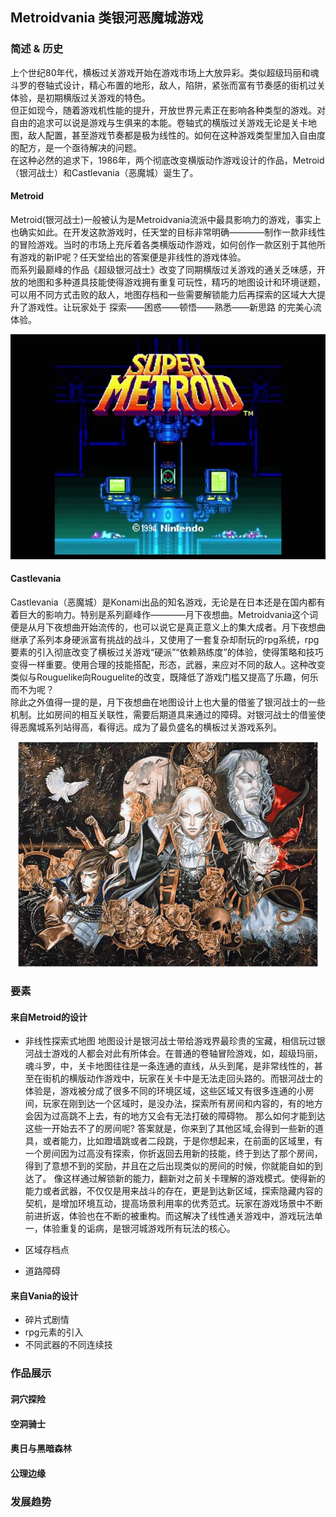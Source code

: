 Metroidvania 类银河恶魔城游戏
---------------------------------
### 简述 & 历史
上个世纪80年代，横板过关游戏开始在游戏市场上大放异彩。类似超级玛丽和魂斗罗的卷轴式设计，精心布置的地形，敌人，陷阱，紧张而富有节奏感的街机过关体验，是初期横版过关游戏的特色。<br>
但正如现今，随着游戏机性能的提升，开放世界元素正在影响各种类型的游戏。对自由的追求可以说是游戏与生俱来的本能。卷轴式的横版过关游戏无论是关卡地图，敌人配置，甚至游戏节奏都是极为线性的。如何在这种游戏类型里加入自由度的配方，是一个亟待解决的问题。<br>
在这种必然的追求下，1986年，两个彻底改变横版动作游戏设计的作品，Metroid（银河战士）和Castlevania（恶魔城）诞生了。<br>
#### Metroid
Metroid(银河战士)一般被认为是Metroidvania流派中最具影响力的游戏，事实上也确实如此。在开发这款游戏时，任天堂的目标非常明确————制作一款非线性的冒险游戏。当时的市场上充斥着各类横版动作游戏，如何创作一款区别于其他所有游戏的新IP呢？任天堂给出的答案便是非线性的游戏体验。<br>
而系列最巅峰的作品《超级银河战士》改变了同期横版过关游戏的通关乏味感，开放的地图和多种道具技能使得游戏拥有重复可玩性，精巧的地图设计和环境谜题，可以用不同方式击败的敌人，地图存档和一些需要解锁能力后再探索的区域大大提升了游戏性。让玩家处于  探索——困惑——顿悟——熟悉——新思路 的完美心流体验。<br>
<div align=center><img width=600 height=360 src='https://github.com/IndieGuide/ImagesRepo/blob/master/Images/Fromnet/Works%20Show/Metroid/SMetroid_index.jpg'></div>

#### Castlevania

Castlevania（恶魔城）是Konami出品的知名游戏，无论是在日本还是在国内都有着巨大的影响力。特别是系列巅峰作————月下夜想曲。Metroidvania这个词便是从月下夜想曲开始流传的，也可以说它是真正意义上的集大成者。月下夜想曲继承了系列本身硬派富有挑战的战斗，又使用了一套复杂却耐玩的rpg系统，rpg要素的引入彻底改变了横板过关游戏“硬派”“依赖熟练度”的体验，使得策略和技巧变得一样重要。使用合理的技能搭配，形态，武器，来应对不同的敌人。这种改变类似与Rouguelike向Rouguelite的改变，既降低了游戏门槛又提高了乐趣，何乐而不为呢？<br>
除此之外值得一提的是，月下夜想曲在地图设计上也大量的借鉴了银河战士的一些机制。比如房间的相互关联性，需要后期道具来通过的障碍。对银河战士的借鉴使得恶魔城系列站得高，看得远。成为了最负盛名的横板过关游戏系列。<br>
<div align=center><img width=480 height=360 src='https://github.com/IndieGuide/ImagesRepo/blob/master/Images/Fromnet/Works%20Show/Castlevania/Castlevania_index.jpg'></div>

### 要素

#### 来自Metroid的设计
* 非线性探索式地图
地图设计是银河战士带给游戏界最珍贵的宝藏，相信玩过银河战士游戏的人都会对此有所体会。在普通的卷轴冒险游戏，如，超级玛丽，魂斗罗，中，关卡地图往往是一条连通的直线，从头到尾，是非常线性的，甚至在街机的横版动作游戏中，玩家在关卡中是无法走回头路的。而银河战士的体验是，游戏被分成了很多不同的环境区域，这些区域又有很多连通的小房间，玩家在刚到达一个区域时，是没办法，探索所有房间和内容的，有的地方会因为过高跳不上去，有的地方又会有无法打破的障碍物。
那么如何才能到达这些一开始去不了的房间呢?
答案就是，你来到了其他区域,会得到一些新的道具，或者能力，比如蹬墙跳或者二段跳，于是你想起来，在前面的区域里，有一个房间因为过高没有探索，你折返回去用新的技能，终于到达了那个房间，得到了意想不到的奖励，并且在之后出现类似的房间的时候，你就能自如的到达了。
像这样通过解锁新的能力，翻新对之前关卡理解的游戏模式。使得新的能力或者武器，不仅仅是用来战斗的存在，更是到达新区域，探索隐藏内容的契机，是增加环境互动，提高场景利用率的优秀范式。玩家在游戏场景中不断前进折返，体验也在不断的被重构。而这解决了线性通关游戏中，游戏玩法单一，体验重复的诟病，是银河城游戏所有玩法的核心。
* 区域存档点

* 道路障碍
#### 来自Vania的设计
* 碎片式剧情
* rpg元素的引入
* 不同武器的不同连续技
### 作品展示

#### 洞穴探险

#### 空洞骑士

#### 奥日与黑暗森林

#### 公理边缘

### 发展趋势

